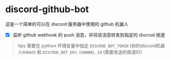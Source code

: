 # discord-github-bot

这是一个简单的可以在 discord 服务器中使用的 github 机器人

- [x] 监听 github webhook 的 push 消息，并将该消息转发到指定的 discrod 频道

> tips
> 需要在 python 环境变量中指定 `DISCROD_BOT_TOKEN` (你的discord机器人token) 和 `DISCROD_BOT_DEV_CHANNEL_ID` (需要发送的频道ID)
